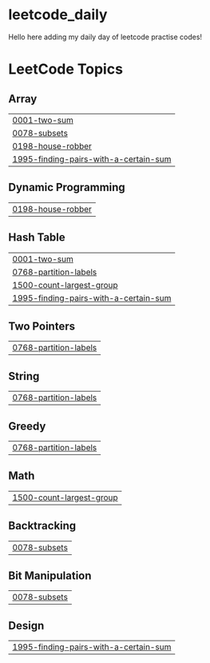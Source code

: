# leetcode_daily

Hello here adding my daily day of leetcode practise codes!

<!---LeetCode Topics Start-->
# LeetCode Topics
## Array
|  |
| ------- |
| [0001-two-sum](https://github.com/TamizhSelvan14/leetcode_daily/tree/master/0001-two-sum) |
| [0078-subsets](https://github.com/TamizhSelvan14/leetcode_daily/tree/master/0078-subsets) |
| [0198-house-robber](https://github.com/TamizhSelvan14/leetcode_daily/tree/master/0198-house-robber) |
| [1995-finding-pairs-with-a-certain-sum](https://github.com/TamizhSelvan14/leetcode_daily/tree/master/1995-finding-pairs-with-a-certain-sum) |
## Dynamic Programming
|  |
| ------- |
| [0198-house-robber](https://github.com/TamizhSelvan14/leetcode_daily/tree/master/0198-house-robber) |
## Hash Table
|  |
| ------- |
| [0001-two-sum](https://github.com/TamizhSelvan14/leetcode_daily/tree/master/0001-two-sum) |
| [0768-partition-labels](https://github.com/TamizhSelvan14/leetcode_daily/tree/master/0768-partition-labels) |
| [1500-count-largest-group](https://github.com/TamizhSelvan14/leetcode_daily/tree/master/1500-count-largest-group) |
| [1995-finding-pairs-with-a-certain-sum](https://github.com/TamizhSelvan14/leetcode_daily/tree/master/1995-finding-pairs-with-a-certain-sum) |
## Two Pointers
|  |
| ------- |
| [0768-partition-labels](https://github.com/TamizhSelvan14/leetcode_daily/tree/master/0768-partition-labels) |
## String
|  |
| ------- |
| [0768-partition-labels](https://github.com/TamizhSelvan14/leetcode_daily/tree/master/0768-partition-labels) |
## Greedy
|  |
| ------- |
| [0768-partition-labels](https://github.com/TamizhSelvan14/leetcode_daily/tree/master/0768-partition-labels) |
## Math
|  |
| ------- |
| [1500-count-largest-group](https://github.com/TamizhSelvan14/leetcode_daily/tree/master/1500-count-largest-group) |
## Backtracking
|  |
| ------- |
| [0078-subsets](https://github.com/TamizhSelvan14/leetcode_daily/tree/master/0078-subsets) |
## Bit Manipulation
|  |
| ------- |
| [0078-subsets](https://github.com/TamizhSelvan14/leetcode_daily/tree/master/0078-subsets) |
## Design
|  |
| ------- |
| [1995-finding-pairs-with-a-certain-sum](https://github.com/TamizhSelvan14/leetcode_daily/tree/master/1995-finding-pairs-with-a-certain-sum) |
<!---LeetCode Topics End-->